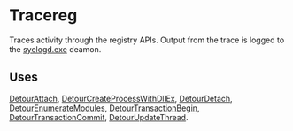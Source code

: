 Tracereg
========

Traces activity through the registry APIs. Output from the trace is
logged to the [syelogd.exe](SampleSyelog.md) deamon.

Uses
----

[DetourAttach](DetourAttach.md),
[DetourCreateProcessWithDllEx](DetourCreateProcessWithDllEx.md),
[DetourDetach](DetourDetach.md),
[DetourEnumerateModules](DetourEnumerateModules.md),
[DetourTransactionBegin](DetourTransactionBegin.md),
[DetourTransactionCommit](DetourTransactionCommit.md),
[DetourUpdateThread](DetourUpdateThread.md).
